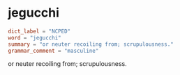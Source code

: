 # jegucchi

``` toml
dict_label = "NCPED"
word = "jegucchi"
summary = "or neuter recoiling from; scrupulousness."
grammar_comment = "masculine"
```

or neuter recoiling from; scrupulousness.

